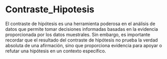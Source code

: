 # Contraste_Hipotesis


El contraste de hipótesis es una herramienta poderosa en el análisis de datos que permite tomar decisiones informadas basadas en la evidencia proporcionada por los datos muestrales. Sin embargo, es importante recordar que el resultado del contraste de hipótesis no prueba la verdad absoluta de una afirmación, sino que proporciona evidencia para apoyar o refutar una hipótesis en un contexto específico.
